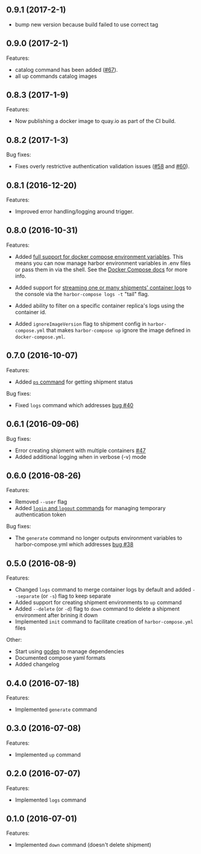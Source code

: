 ## 0.9.1 (2017-2-1)

- bump new version because build failed to use correct tag


## 0.9.0 (2017-2-1)

Features:

- catalog command has been added ([#67](https://github.com/turnerlabs/harbor-compose/issues/67)).
- all up commands catalog images

## 0.8.3 (2017-1-9)

Features:

- Now publishing a docker image to quay.io as part of the CI build.


## 0.8.2 (2017-1-3)

Bug fixes:

- Fixes overly restrictive authentication validation issues ([#58](https://github.com/turnerlabs/harbor-compose/issues/58) and [#60](https://github.com/turnerlabs/harbor-compose/issues/60)).


## 0.8.1 (2016-12-20)

Features:

- Improved error handling/logging around trigger.


## 0.8.0 (2016-10-31)

Features:

- Added [full support for docker compose environment variables](https://github.com/turnerlabs/harbor-compose/issues/32).  This means you can now manage harbor environment variables in .env files or pass them in via the shell.  See the [Docker Compose docs](https://docs.docker.com/compose/environment-variables/) for more info.

- Added support for [streaming one or many shipments' container logs](https://github.com/turnerlabs/harbor-compose/issues/11) to the console via the `harbor-compose logs -t` "tail" flag.

- Added ability to filter on a specific container replica's logs using the container id.
  
- Added `ignoreImageVersion` flag to shipment config in `harbor-compose.yml` that makes `harbor-compose up` ignore the image defined in `docker-compose.yml`. 


## 0.7.0 (2016-10-07)

Features:

  - Added [`ps` command](https://github.com/turnerlabs/harbor-compose/issues/14) for getting shipment status

Bug fixes:

  - Fixed `logs` command which addresses [bug #40](https://github.com/turnerlabs/harbor-compose/issues/40)


## 0.6.1 (2016-09-06)

Bug fixes:

  - Error creating shipment with multiple containers [#47](https://github.com/turnerlabs/harbor-compose/issues/47)
  - Added additional logging when in verbose (-v) mode 


## 0.6.0 (2016-08-26)

Features:

  - Removed `--user` flag
  - Added [`login` and `logout` commands](https://github.com/turnerlabs/harbor-compose/issues/10) for managing temporary authentication token

Bug fixes:

  - The `generate` command no longer outputs environment variables to harbor-compose.yml which addresses [bug #38](https://github.com/turnerlabs/harbor-compose/issues/38) 


## 0.5.0 (2016-08-9)

Features:

  - Changed `logs` command to merge container logs by default and added `--separate` (or `-s`) flag to keep separate
  - Added support for creating shipment environments to `up` command  
  - Added `--delete` (or `-d`) flag to `down` command to delete a shipment environment after brining it down
  - Implemented `init` command to facilitate creation of `harbor-compose.yml` files

Other:

- Start using [godep](https://github.com/tools/godep) to manage dependencies
- Documented compose yaml formats
- Added changelog


## 0.4.0 (2016-07-18)

Features:

  - Implemented `generate` command


## 0.3.0 (2016-07-08)

Features:

  - Implemented `up` command


## 0.2.0 (2016-07-07)

Features:

  - Implemented `logs` command


## 0.1.0 (2016-07-01)

Features:

  - Implemented `down` command (doesn't delete shipment)  
